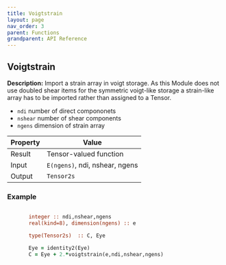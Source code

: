 ```yaml
---
title: Voigtstrain
layout: page
nav_order: 3
parent: Functions
grandparent: API Reference
---
```


## Voigtstrain

**Description:** Import a strain array in voigt storage. As this Module does not use doubled shear items for the symmetric voigt-like storage a strain-like array has to be imported rather than assigned to a Tensor.
- `ndi` number of direct compononets
- `nshear` number of shear components
- `ngens` dimension of strain array

| Property   | Value                          |
| ---        | ---                            |
| Result     | Tensor-valued function         |
| Input      | `E(ngens)`, ndi, nshear, ngens |
| Output     | `Tensor2s`                     |

### Example

```fortran

       integer :: ndi,nshear,ngens
       real(kind=8), dimension(ngens) :: e

       type(Tensor2s)  :: C, Eye

       Eye = identity2(Eye)
       C = Eye + 2.*voigtstrain(e,ndi,nshear,ngens)
```
